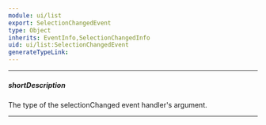 ```yaml
---
module: ui/list
export: SelectionChangedEvent
type: Object
inherits: EventInfo,SelectionChangedInfo
uid: ui/list:SelectionChangedEvent
generateTypeLink: 
---
```

---
##### shortDescription
The type of the selectionChanged event handler's argument.

---
<!-- Description goes here -->